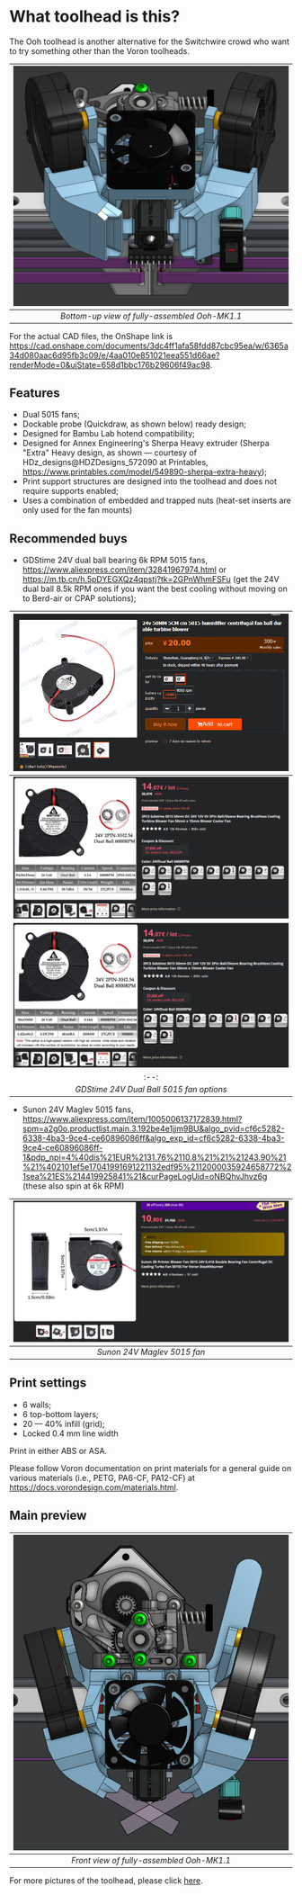 # What toolhead is this?
The Ooh toolhead is another alternative for the Switchwire crowd who want to try something other than the Voron toolheads.

| ![ooh-mk1.1-bottom-up-view.png](<pictures/mk1_1-bottomupview.png>)
|:--:|
| *Bottom-up view of fully-assembled Ooh-MK1.1* |

For the actual CAD files, the OnShape link is https://cad.onshape.com/documents/3dc4ff1afa58fdd87cbc95ea/w/6365a34d080aac6d95fb3c09/e/4aa010e851021eea551d66ae?renderMode=0&uiState=658d1bbc176b29606f49ac98.

## Features
- Dual 5015 fans;
- Dockable probe (Quickdraw, as shown below) ready design;
- Designed for Bambu Lab hotend compatibility;
- Designed for Annex Engineering's Sherpa Heavy extruder (Sherpa "Extra" Heavy design, as shown — courtesy of HDz_designs@HDZDesigns_572090 at Printables, https://www.printables.com/model/549890-sherpa-extra-heavy);
- Print support structures are designed into the toolhead and does not require supports enabled;
- Uses a combination of embedded and trapped nuts (heat-set inserts are only used for the fan mounts) 

## Recommended buys
- GDStime 24V dual ball bearing 6k RPM 5015 fans, https://www.aliexpress.com/item/32841967974.html or https://m.tb.cn/h.5pDYEGXQz4qpstj?tk=2GPnWhmFSFu (get the 24V dual ball 8.5k RPM ones if you want the best cooling without moving on to Berd-air or CPAP solutions);

| ![TaoBao GDStime 24V Dual Ball 8.5k RPM 5015 fan.png](<pictures/TaoBao GDStime 24V Dual Ball 8k RPM 5015.png>)
|:--:|
| ![GDStime 24V Dual Ball 8.5k RPM 5015.png](<pictures/GDStime 24V Dual Ball 8.5k RPM 5015.png>)
| ![GDStime 24V Dual Ball 6k RPM 5015.png](<pictures/GDStime 24V Dual Ball 6k RPM 5015.png>)
|:--:|
| *GDStime 24V Dual Ball 5015 fan options* |
<!-- Put the picture closer to the description if you want that to pop up first -->

- Sunon 24V Maglev 5015 fans, https://www.aliexpress.com/item/1005006137172839.html?spm=a2g0o.productlist.main.3.192be4e1jjm9BU&algo_pvid=cf6c5282-6338-4ba3-9ce4-ce60896086ff&algo_exp_id=cf6c5282-6338-4ba3-9ce4-ce60896086ff-1&pdp_npi=4%40dis%21EUR%2131.76%2110.8%21%21%21243.90%21%21%402101ef5e17041991691221132edf95%2112000035924658772%21sea%21ES%214419925841%21&curPageLogUid=oNBQhvJhvz6g (these also spin at 6k RPM)

| ![Sunon 24V Maglev 5015.png](<pictures/Sunon 24V Maglev 5015.png>)
|:--:|
| *Sunon 24V Maglev 5015 fan* |

## Print settings
- 6 walls;
- 6 top-bottom layers;
- 20 — 40% infill (grid);
- Locked 0.4 mm line width

Print in either ABS or ASA. 

Please follow Voron documentation on print materials for a general guide on various materials (i.e., PETG, PA6-CF, PA12-CF) at https://docs.vorondesign.com/materials.html.

## Main preview
| ![ooh-mk1.1-front-view.png](<pictures/mk1_1-frontview.png>)
|:--:|
| *Front view of fully-assembled Ooh-MK1.1* |

For more pictures of the toolhead, please click [here](pictures).
